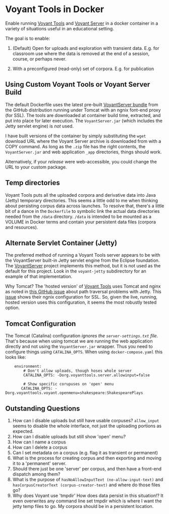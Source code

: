 # Voyant Tools in Docker

Enable running [Voyant Tools](https://github.com/sgsinclair/Voyant) and [Voyant Server](https://github.com/sgsinclair/VoyantServer) in a docker container in a variety of situations useful in an educational setting.

The goal is to enable:

1. (Default) Open for uploads and exploration with transient data. E.g. for classroom use where the data is removed at the end of a session, course, or perhaps never.

2. With a preconfigured (read-only) set of corpora. E.g. for publication

## Using Custom Voyant Tools or Voyant Server Build

The default Dockerfile uses the latest pre-built [VoyantServer bundle](https://github.com/sgsinclair/VoyantServer) from the GitHub distribution running under Tomcat with an ngnix font-end proxy (for SSL). The tools are downloaded at container build time, extracted, and put into place for later execution. The `VoyantServer.jar` (which includes the Jetty servlet engine) is *not* used.

I have built versions of the container by simply substituting the `wget` download URL where the Voyant Server archive is downloaded from with a COPY command. As long as the `.zip` file has the right contents, the `VoyantServer.jar` and web application `_app` directories, things should work.

Alternatively, if your _release_ were web-accessible, you could change the URL to your custom package.

## Temp directories

Voyant Tools puts all the uploaded corpora and derivative data into Java (Jetty) temporary directories. This seems a little odd to me when thinking about persisting corpus data across launches. To resolve that, there's a little bit of a dance in the `Dockerfile` to symbolic link the actual data directories needed from the `/data` directory. `/data` is intended to be mounted as a VOLUME in Docker terms and contain your persistent data files (corpora and resources).

## Alternate Servlet Container (Jetty)

The preferred method of running a Voyant Tools server appears to be with the VoyantServer built-in Jetty servlet engine from the Eclipse foundation. The [VoyantServer](https://github.com/sgsinclair/VoyantServer) project implements this method, but it is not used as the default for this project. Look in the `voyant-jetty` subdirectory for an example of that implementation.

Why Tomcat? The 'hosted version' of [Voyant Tools](http://voyant-tools.org) uses Tomcat and nginx as noted in [this GitHub issue](https://github.com/sgsinclair/VoyantServer/issues/24) about path traversal problems with Jetty. This [issue](https://github.com/sgsinclair/VoyantServer/issues/17) shows their ngnix configuration for SSL. So, given the live, running, hosted version uses this configuration, it seems the most robustly tested option.

## Tomcat Configuration

The Tomcat (Catalina) configuration *ignores the `server-settings.txt` file*. That's because when using tomcat we are running the web application directly and not using the `VoyantServer.jar` wrapper. Thus you need to configure things using `CATALINA_OPTS`. When using `docker-compose.yaml` this looks like:

```
    environment:
        # Don't allow uploads, though hoses whole server
        CATALINA_OPTS: -Dorg.voyanttools.server.allowinput=false 

        # Show specific corupuses on 'open' menu
       CATALINA_OPTS: -Dorg.voyanttools.voyant.openmenu=shakespeare:ShakespearePlays
```

## Outstanding Questions

1. How can I disable uploads but still have usable corpuses? `allow_input` seems to disable the whole interface, not just the uploading portions as expected.
2. How can I disable uploads but still show 'open' menu?
3. How can I name a corpus
4. How can I delete a corpus
5. Can I set metadata on a corpus (e.g. flag it as transient or permanent)
6. What is the process for creating corpus and then exporting and moving it to a 'permanent' server.
7. Should there just be one 'server' per corpus, and then have a front-end dispatch among them?
8. What is the purpose of `hasNoAllowInputText (no-allow-input-text)` and `hasCorpusCreatorText (corpus-creator-text)` and where do those files go?
9. Why does Voyant use 'tmpdir' How does data persist in this situation!? It even overwrites any command line set tmpdir which is where I want the jetty temp files to go. My corpora should be in a persistent location.

